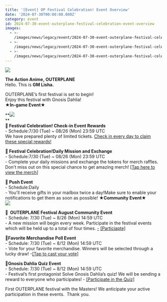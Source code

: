 ```yaml
---
title: '[Event] OP Festival Celebration! Event Overview'
date: '2024-07-30T00:00:00.000Z'
category: event
id: 2024-07-30-event-outerplane-festival-celebration-event-overview
images:
  - >-
    /images/news/legacy/event/2024-07-30-event-outerplane-festival-celebration-event-overview/7cab40b6a7254cab899e818e466b4ff5.webp
  - >-
    /images/news/legacy/event/2024-07-30-event-outerplane-festival-celebration-event-overview/ba338f69eb3540009b1aa215c2a590e7.webp
  - >-
    /images/news/legacy/event/2024-07-30-event-outerplane-festival-celebration-event-overview/bb885663ad214dd786255708a107f98f.webp
---
```


![](/images/news/legacy/event/2024-07-30-event-outerplane-festival-celebration-event-overview/7cab40b6a7254cab899e818e466b4ff5.webp)

**The Action Anime, OUTERPLANE**  
Hello. This is **GM Lisha.**

OUTERPLANE’s first festival is set to begin!  
Enjoy this festival with Gnosis Dahlia!  
**★**In-game Event**★**

**![](/images/news/legacy/event/2024-07-30-event-outerplane-festival-celebration-event-overview/ba338f69eb3540009b1aa215c2a590e7.webp)  
**  
**🔔 Festival Celebration! Check-in Event Rewards**  
\- Schedule:7/30 (Tue) ~ 08/26 (Mon) 23:59 UTC  
We have prepared plenty of limited tickets. [Check in every day to claim these special rewards!](https://page.onstove.com/outerplane/en/view/10362912)  
  
**🔔 Festival Celebration!Daily Mission and Exchange**  
\- Schedule:7/30 (Tue) ~ 08/26 (Mon) 23:59 UTC  
\- Complete your daily missions and exchange the tokens for merch raffles. Don't miss out on this special chance to get amazing merch! \[[Tap here to view the merch](https://page.onstove.com/outerplane/en/view/10363046)\]  
  
**🔔 Push Event**  
\- Schedule:Daily  
\- You'll receive gifts in your mailbox twice a day!Make sure to enable your notifications to get them as soon as possible! **★Community Event★**  
![](/images/news/legacy/event/2024-07-30-event-outerplane-festival-celebration-event-overview/bb885663ad214dd786255708a107f98f.webp)  
  
**📢  OUTERPLANE Festival August Community Event**  
\- Schedule: 7/30 (Tue) ~ 8/26 (Mon) 14:59 UTC  
\- A new mission will begin every week. Participate in the festival events which will be held up to a total of four times. [-](https://page.onstove.com/outerplane/en/view/10362912) [](https://page.onstove.com/outerplane/en/view/10362912)[\[Particiapte\]](https://page.onstove.com/outerplane/en/view/10362912)

  
**📢Favorite Merchandise Poll Event**  
\- Schedule: 7/30 (Tue) ~ 8/12 (Mon) 14:59 UTC  
\- Vote for your favorite merchandise. Winners will be selected through a lucky draw! -[](https://page.onstove.com/outerplane/en/view/10364012)[](https://page.onstove.com/outerplane/en/view/10364012)[\[Tap to cast your vote\]](https://page.onstove.com/outerplane/en/view/10364012)  
  
**📢Gnosis Dahlia Quiz Event**  
\- Schedule: 7/30 (Tue) ~ 8/12 (Mon) 14:59 UTC  
\- Festival’s first protagonist Solve Gnosis Dahlia’s quiz! We will be sending a reward to everyone who participates! - [\[Participate in the Quiz\]](https://page.onstove.com/outerplane/en/view/10362911)  
  
First OUTERPLANE festival with the Masters! We anticipate your active participation in these events.  Thank you.
